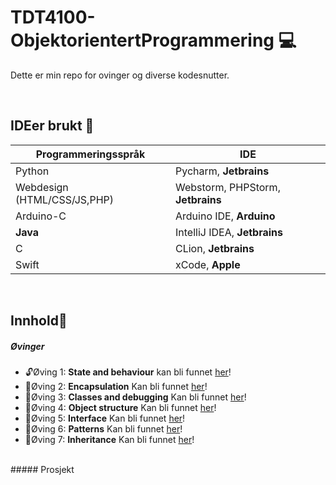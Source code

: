 # TDT4100-ObjektorientertProgrammering :computer:

Dette er min repo for ovinger og diverse kodesnutter.

<br>

## IDEer brukt :memo:
Programmeringsspråk | IDE
------------ | -------------
Python | Pycharm, **Jetbrains**
Webdesign (HTML/CSS/JS,PHP)| Webstorm, PHPStorm, **Jetbrains**
Arduino-C | Arduino IDE, **Arduino**
**Java** | IntelliJ IDEA, **Jetbrains**
C | CLion, **Jetbrains**
Swift | xCode, **Apple**

<br>

## Innhold:notebook_with_decorative_cover:

##### Øvinger  
- :unlock:Øving 1: **State and behaviour** kan bli funnet [her](https://github.com/anderszk/TDT4100-ObjektorientertProgrammering/tree/main/Oving1)!<br>
- :closed_lock_with_key:Øving 2: **Encapsulation** Kan bli funnet [her]()!<br>
- :closed_lock_with_key:Øving 3: **Classes and debugging** Kan bli funnet [her]()!<br>
- :closed_lock_with_key:Øving 4: **Object structure** Kan bli funnet [her]()!<br>
- :closed_lock_with_key:Øving 5: **Interface** Kan bli funnet [her]()!<br>
- :closed_lock_with_key:Øving 6: **Patterns** Kan bli funnet [her]()!<br>
- :closed_lock_with_key:Øving 7: **Inheritance** Kan bli funnet [her]()!<br>
<br>
##### Prosjekt
<a name="headers"/>



